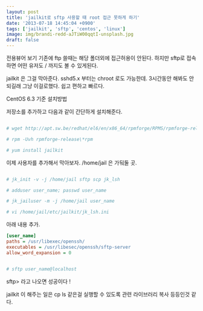 ```yaml
---
layout: post
title: 'jailkit로 sftp 사용할 때 root 접근 못하게 하기'
date: '2013-07-18 14:45:04 +0900'
tags: ['jailkit', 'sftp', 'centos', 'linux']
image: img/brandi-redd-aJTiW00qqtI-unsplash.jpg
draft: false
---
```


전용뷰어 보기
기존에 ftp 쓸때는 해당 폴더외에 접근허용이 안된다.
하지만 sftp로 접속하면 어떤 유저도 / 까지도 볼 수 있게된다.

jailkit 은 그걸 막아준다.
sshd5.x 부터는 chroot 로도 가능한데. 3시간동안 해봐도 안되길래 그냥 이걸로했다. 쉽고 편하고 빠르다.

CentOS 6.3 기준 설치방법

저장소를 추가하고 다음과 같이 간단하게 설치해준다.

```bash

# wget http://apt.sw.be/redhat/el6/en/x86_64/rpmforge/RPMS/rpmforge-release-0.5.3-1.el6.rf.x86_64.rpm

# rpm -Uvh rpmforge-release\*rpm

# yum install jailkit

```

이제 사용자를 추가해서 막아보자.
/home/jail 은 가둬둘 곳.

```bash

# jk_init -v -j /home/jail sftp scp jk_lsh

# adduser user_name; passwd user_name

# jk_jailuser -m -j /home/jail user_name

# vi /home/jail/etc/jailkit/jk_lsh.ini

```

아래 내용 추가.

```ini
[user_name]
paths = /usr/libexec/openssh/
executables = /usr/libesec/openssh/sftp-server
allow_word_expansion = 0
```

```bash

# sftp user_name@localhost

```

sftp> 라고 나오면 성공이다 !

jailkit 이 해주는 일은 cp ls 같은걸 실행할 수 있도록 관련 라이브러리 복사 등등인것 같다.
